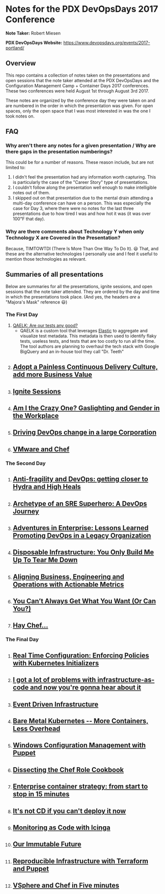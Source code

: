 # Notes for the PDX DevOpsDays 2017 Conference
**Note Taker:** Robert Miesen

**PDX DevOpsDays Website:** <https://www.devopsdays.org/events/2017-portland/>

## Overview

This repo contains a collection of notes taken on the presentations and open sessions that the note taker attended at the PDX DevOpsDays and the Configuration Management Camp + Container Days 2017 conferences. These two conferences were held August 1st through August 3rd 2017.

These notes are organized by the conference day they were taken on and are numbered in the order in which the presentation was given. For open spaces, only the open space that I was most interested in was the one I took notes on.

## FAQ
### Why aren't there any notes for a given presentation / Why are there gaps in the presentation numberings?
This could be for a number of reasons. These reason include, but are not limited to:
 1. I didn't feel the presentation had any information worth capturing. This is particularly the case of the "Career Story" type of presentations.
 2. I couldn't follow along the presentation well enough to make intelligible notes out of them.
 3. I skipped out on that presentation due to the mental drain attending a multi-day conference can have on a person. This was especially the case for Day 3, where there were no notes for the last three presentations due to how tired I was and how hot it was (it was over 100&#8457; that day).

### Why are there comments about Technology Y when only Technology X are Covered in the Presentation?
Because, TIMTOWTDI (There Is More Than One Way To Do It). :smiley: That, and these are the alternative technologies I personally use and I feel it useful to mention those technologies as relevant.


## Summaries of all presentations
Below are summaries for all the presentations, ignite sessions, and open sessions that the note taker attended. They are ordered by the day and time in which the presentations took place. (And yes, the headers _are_ a "Majora's Mask" reference :smiley:)

### The First Day
 1. [QAELK: Are our tests any good?](./Day1/02-QAELK-are_our_test_any_good.md)
     - QAELK is a custom tool that leverages [Elastic](http://www.elastic.co) to aggregate and visualize test metadata. This metadata is then used to identify flaky tests, useless tests, and tests that are too costly to run all the time. The tool authors are planning to overhaul the tech stack with Google BigQuery and an in-house tool they call "Dr. Teeth"
 2. [Adopt a Painless Continuous Delivery Culture, add more Business Value](./Day1/03-adopt_a_painless_continuous_delivery_culture.md)
     - 
 3. [Ignite Sessions](./Day1/05-ignite_sessions.md)
     - 
 4. [Am I the Crazy One? Gaslighting and Gender in the Workplace](./Day1/06-gaslighting_and_gender_in_the_workplace.md)
     - 
 5. [Driving DevOps change in a large Corporation](./Day1/open_session-driving_devops_change_in_corporations.md)
     - 
 6. [VMware and Chef](./Day1/open_session-vmware.md)
     - 

### The Second Day
 1. [Anti-fragility and DevOps: getting closer to Hydra and High Heals](./Day2/01-antifragility_and_devops_getting_closer_to_hydra_and_high_heals.md)
     - 
 2. [Archetype of an SRE Superhero: A DevOps Journey](./Day2/02-archtype_of_an_SRE_superhero.md)
     - 
 3. [Adventures in Enterprise: Lessons Learned Promoting DevOps in a Legacy Organization](./Day2/03-adventures_in_enterprise-lessons_learned_promoting_devops_in_a_legacy_organization.md)
     - 
 4. [Disposable Infrastructure: You Only Build Me Up To Tear Me Down](./Day2/04-disposable_infrastructure-you_only_build_me_up_to_tear_me_down.md)
     - 
 5. [Aligning Business, Engineering and Operations with Actionable Metrics](./Day2/05-aligning_business_engineering_and_operations_with_actionable_metrics.md)
     - 
 6. [You Can’t Always Get What You Want (Or Can You?)](./Day2/06-you_cant_always_get_what_you_want-or_can_you.md)
     - 
 7. [Hay Chef...](./Day2/open_spaces-hay_chef.md)
     - 

### The Final Day
 1.  [Real Time Configuration: Enforcing Policies with Kubernetes Initializers](./Day3/01-real_time_config-enforcing_policies_with_kupbernetes_initializers.md)
     - 
 2.  [I got a lot of problems with infrastructure-as-code and now you're gonna hear about it](./Day3/02-problems_with_IaC.md)
     - 
 3.  [Event Driven Infrastructure](./Day3/03-event_driven_infrastructure.md)
     - 
 4.  [Bare Metal Kubernetes -- More Containers, Less Overhead](./Day3/04-bare_metal_kubernetes.md)
     - 
 5.  [Windows Configuration Management with Puppet](./Day3/05-windows_configuration_management_with_puppet.md)
     - 
 6.  [Dissecting the Chef Role Cookbook](./Day3/ignite_dissecting_the_chef_role_cookbook.md)
     - 
 7.  [Enterprise container strategy: from start to stop in 15 minutes](./Day3/ignite_enterprise_container_strategy.md)
     - 
 8.  [It's not CD if you can't deploy it now](./Day3/ignite_its_not_CD_if_you_cant_deploy_now.md)
     - 
 9.  [Monitoring as Code with Icinga](./Day3/ignite_monitoring_as_code_with_icinga.md)
     - 
 10. [Our Immutable Future](./Day3/ignite_our_immutable_future.md)
     - 
 11. [Reproducible Infrastructure with Terraform and Puppet](./Day3/ignite_reproducible_infra_with_terraform_and_puppet.md)
     - 
 12. [VSphere and Chef in Five minutes](./Day3/ignite-vsphere_in_five_minutes.md)
     - 

